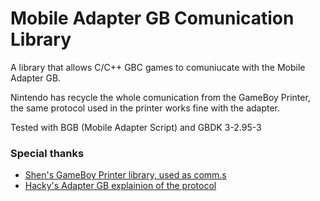 # Mobile Adapter GB Comunication Library

A library that allows C/C++ GBC games to comuniucate with the Mobile Adapter GB.

Nintendo has recycle the whole comunication from the GameBoy Printer, the same protocol
used in the printer works fine with the adapter.

Tested with BGB (Mobile Adapter Script) and GBDK 3-2.95-3

### Special thanks
- [Shen's GameBoy Printer library, used as comm.s](http://shen.mansell.tripod.com/games/gameboy/gameboy.html)
- [Hacky's Adapter GB explainion of the protocol](https://forums.glitchcity.info/index.php?topic=7509.0)
